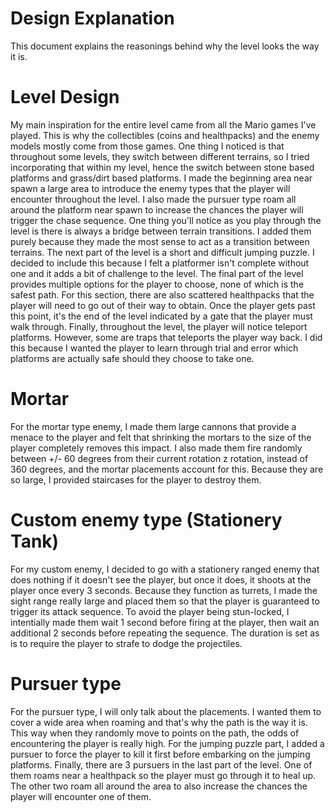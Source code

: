 # Design Explanation
This document explains the reasonings behind why the level looks the way it is.

# Level Design
My main inspiration for the entire level came from all the Mario games I've played. This is why the collectibles (coins and healthpacks) and the enemy models mostly come from those games. One thing I noticed is that throughout some levels, they switch between different terrains, so I tried incorporating that within my level, hence the switch between stone based platforms and grass/dirt based platforms. I made the beginning area near spawn a large area to introduce the enemy types that the player will encounter throughout the level. I also made the pursuer type roam all around the platform near spawn to increase the chances the player will trigger the chase sequence. One thing you'll notice as you play through the level is there is always a bridge between terrain transitions. I added them purely because they made the most sense to act as a transition between terrains. The next part of the level is a short and difficult jumping puzzle. I decided to include this because I felt a platformer isn't complete without one and it adds a bit of challenge to the level. The final part of the level provides multiple options for the player to choose, none of which is the safest path. For this section, there are also scattered healthpacks that the player will need to go out of their way to obtain. Once the player gets past this point, it's the end of the level indicated by a gate that the player must walk through. Finally, throughout the level, the player will notice teleport platforms. However, some are traps that teleports the player way back. I did this because I wanted the player to learn through trial and error which platforms are actually safe should they choose to take one. 

# Mortar
For the mortar type enemy, I made them large cannons that provide a menace to the player and felt that shrinking the mortars to the size of the player completely removes this impact. I also made them fire randomly between +/- 60 degrees from their current rotation z rotation, instead of 360 degrees, and the mortar placements account for this. Because they are so large, I provided staircases for the player to destroy them. 

# Custom enemy type (Stationery Tank)
For my custom enemy, I decided to go with a stationery ranged enemy that does nothing if it doesn't see the player, but once it does, it shoots at the player once every 3 seconds. Because they function as turrets, I made the sight range really large and placed them so that the player is guaranteed to trigger its attack sequence. To avoid the player being stun-locked, I intentially made them wait 1 second before firing at the player, then wait an additional 2 seconds before repeating the sequence. The duration is set as is to require the player to strafe to dodge the projectiles. 

# Pursuer type
For the pursuer type, I will only talk about the placements. I wanted them to cover a wide area when roaming and that's why the path is the way it is. This way when they randomly move to points on the path, the odds of encountering the player is really high. For the jumping puzzle part, I added a pursuer to force the player to kill it first before embarking on the jumping platforms. Finally, there are 3 pursuers in the last part of the level. One of them roams near a healthpack so the player must go through it to heal up. The other two roam all around the area to also increase the chances the player will encounter one of them.  